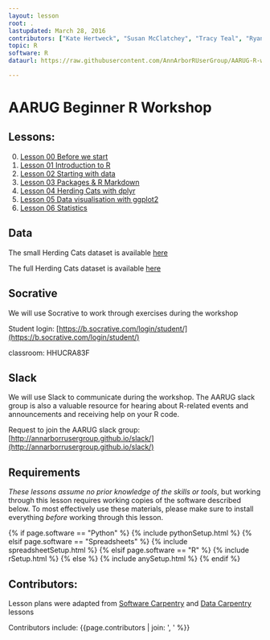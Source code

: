 ```yaml
---
layout: lesson
root: .
lastupdated: March 28, 2016
contributors: ["Kate Hertweck", "Susan McClatchey", "Tracy Teal", "Ryan Williams", "Michelle Berry", "Ellis Valentiner", "Rob Weyant", "Clayton Yochum", "Andrew Moore"]
topic: R
software: R
dataurl: https://raw.githubusercontent.com/AnnArborRUserGroup/AARUG-R-workshop/gh-pages/data

---
```


<!-- USING THIS LESSON TEMPLATE -->
<!-- Lesson specific information is taken from the YAML header at the top of the page -->

<!-- THE LESSON INFORMATION -->


AARUG Beginner R Workshop
=======


<!-- ###### INDEX OF LESSONS ON THIS TOPIC ###### -->

## Lessons:


0. [Lesson 00 Before we start](00-before-we-start.html)
1. [Lesson 01 Introduction to R](01-intro-to-R.html)
2. [Lesson 02 Starting with data](02-starting-with-data.html)
3. [Lesson 03 Packages & R Markdown](03-packages-and-rmarkdown.html)
4. [Lesson 04 Herding Cats with dplyr](04-dplyr.html)
5. [Lesson 05 Data visualisation with ggplot2](05-data-visualization.html)
6. [Lesson 06 Statistics](06-statistics.html)

## Data

The small Herding Cats dataset is available [here]({{page.dataurl}}/herding-cats-small.csv)
         	
The full Herding Cats dataset is available [here]({{page.dataurl}}/herding-cats.csv)

## Socrative

We will use Socrative to work through exercises during the workshop  				

Student login: [https://b.socrative.com/login/student/](https://b.socrative.com/login/student/)		  

classroom: HHUCRA83F

## Slack

We will use Slack to communicate during the workshop. The AARUG slack group is also 
a valuable resource for hearing about R-related events and announcements and receiving help
on your R code. 

Request to join the AARUG slack group: [http://annarborrusergroup.github.io/slack/](http://annarborrusergroup.github.io/slack/)
			


## Requirements

*These lessons assume no prior knowledge of the skills or tools*, but working
through this lesson requires working copies of the software described below.
To most effectively use these materials, please make sure to install everything
*before* working through this lesson.




{% if page.software == "Python" %}
{% include pythonSetup.html %}
{% elsif page.software == "Spreadsheets" %}
{% include spreadsheetSetup.html %}
{% elsif page.software == "R" %}
{% include rSetup.html %}
{% else %}
{% include anySetup.html %}
{% endif %}

## Contributors:
Lesson plans were adapted from [Software Carpentry](http://software-carpentry.org/) and [Data Carpentry](http://www.datacarpentry.org/) lessons    

Contributors include: {{page.contributors | join: ', ' %}}

